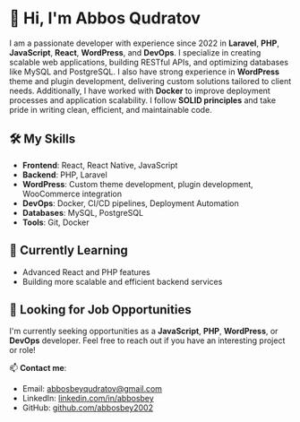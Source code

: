 # 👋 Hi, I'm Abbos Qudratov

I am a passionate developer with experience since 2022 in **Laravel**, **PHP**, **JavaScript**, **React**, **WordPress**, and **DevOps**. I specialize in creating scalable web applications, building RESTful APIs, and optimizing databases like MySQL and PostgreSQL. I also have strong experience in **WordPress** theme and plugin development, delivering custom solutions tailored to client needs. Additionally, I have worked with **Docker** to improve deployment processes and application scalability. I follow **SOLID principles** and take pride in writing clean, efficient, and maintainable code.

## 🛠 My Skills
- **Frontend**: React, React Native, JavaScript
- **Backend**: PHP, Laravel
- **WordPress**: Custom theme development, plugin development, WooCommerce integration
- **DevOps**: Docker, CI/CD pipelines, Deployment Automation
- **Databases**: MySQL, PostgreSQL
- **Tools**: Git, Docker

## 🌱 Currently Learning
- Advanced React and PHP features
- Building more scalable and efficient backend services

## 💼 Looking for Job Opportunities
I'm currently seeking opportunities as a **JavaScript**, **PHP**, **WordPress**, or **DevOps** developer. Feel free to reach out if you have an interesting project or role!

📫 **Contact me**:  
- Email: abbosbeyqudratov@gmail.com  
- LinkedIn: [linkedin.com/in/abbosbey](https://www.linkedin.com/in/abbosbey/)  
- GitHub: [github.com/abbosbey2002](https://github.com/abbosbey2002)

<!---
abbosbey2002/abbosbey2002 is a ✨ special ✨ repository because its `README.md` (this file) appears on your GitHub profile.
--->
